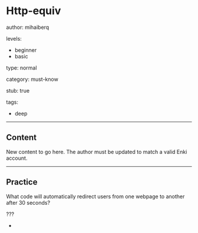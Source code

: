 # Http-equiv
author: mihaiberq

levels:
  - beginner
  - basic

type: normal

category: must-know

stub: true

tags:
  - deep

---
## Content


New content to go here. The author must be updated to match a valid Enki account.

---
## Practice

What code will automatically redirect users from one webpage to another after 30 seconds?
      <meta http-equiv="refresh" content="30; URL=redirectedpage.html">

???

*
